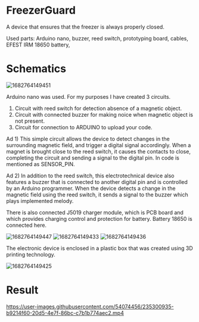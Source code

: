 # FreezerGuard
A device that ensures that the freezer is always properly closed.

Used parts: Arduino nano, buzzer, reed switch, prototyping board, cables, EFEST IRM 18650 battery, 

# Schematics

![1682764149451](https://user-images.githubusercontent.com/54074456/235298862-23b206b2-58fa-4594-8f9a-ad2c546d3400.jpg)

Arduino nano was used. For my purposes I have created 3 circuits. 
1) Circuit with reed switch for detection absence of a magnetic object.
2) Circuit with connected buzzer for making noice when magnetic object is not present.
3) Circuit for connection to ARDUINO to upload your code.


Ad 1) This simple circuit allows the device to detect changes in the surrounding magnetic field, and trigger a digital signal accordingly. When a magnet is brought close to the reed switch, it causes the contacts to close, completing the circuit and sending a signal to the digital pin. In code is mentioned as SENSOR_PIN.

Ad 2) In addition to the reed switch, this electrotechnical device also features a buzzer that is connected to another digital pin and is controlled by an Arduino programmer. When the device detects a change in the magnetic field using the reed switch, it sends a signal to the buzzer which plays implemented melody.

There is also connected J5019 charger module, which is PCB board and which provides charging control and protection for battery. Battery 18650 is connected here.

![1682764149447](https://user-images.githubusercontent.com/54074456/235300466-ec190311-f4a8-4495-af94-9ae1cf9c0a21.jpg)
![1682764149433](https://user-images.githubusercontent.com/54074456/235300536-9408c71b-2f94-4414-ab65-c9944e0839b7.jpg)
![1682764149436](https://user-images.githubusercontent.com/54074456/235300607-8183496e-69de-454d-8d65-d406c9c8eb3a.jpg)

The electronic device is enclosed in a plastic box that was created using 3D printing technology.

![1682764149425](https://user-images.githubusercontent.com/54074456/235300630-ff1c4f45-3f5e-4e0a-accc-90f923cb16f5.jpg)

# Result
https://user-images.githubusercontent.com/54074456/235300935-b9214f60-20d5-4e7f-86bc-c7b1b774aec2.mp4


